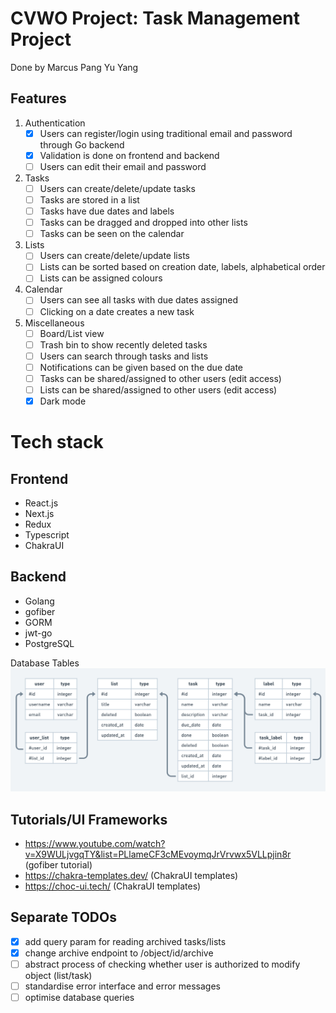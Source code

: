 # CVWO Project: Task Management Project

Done by Marcus Pang Yu Yang

## Features

1. Authentication
   - [x] Users can register/login using traditional email and password through Go backend
   - [x] Validation is done on frontend and backend
   - [ ] Users can edit their email and password
2. Tasks
   - [ ] Users can create/delete/update tasks
   - [ ] Tasks are stored in a list
   - [ ] Tasks have due dates and labels
   - [ ] Tasks can be dragged and dropped into other lists
   - [ ] Tasks can be seen on the calendar
3. Lists
   - [ ] Users can create/delete/update lists
   - [ ] Lists can be sorted based on creation date, labels, alphabetical order
   - [ ] Lists can be assigned colours
4. Calendar
   - [ ] Users can see all tasks with due dates assigned
   - [ ] Clicking on a date creates a new task
5. Miscellaneous
   - [ ] Board/List view
   - [ ] Trash bin to show recently deleted tasks
   - [ ] Users can search through tasks and lists
   - [ ] Notifications can be given based on the due date
   - [ ] Tasks can be shared/assigned to other users (edit access)
   - [ ] Lists can be shared/assigned to other users (edit access)
   - [x] Dark mode

# Tech stack

## Frontend

- React.js
- Next.js
- Redux
- Typescript
- ChakraUI

## Backend

- Golang
- gofiber
- GORM
- jwt-go
- PostgreSQL

Database Tables
![Database Tables](./database_tables.png)

## Tutorials/UI Frameworks

- https://www.youtube.com/watch?v=X9WULjvgqTY&list=PLlameCF3cMEvoymqJrVrvwx5VLLpjin8r (gofiber tutorial)
- https://chakra-templates.dev/ (ChakraUI templates)
- https://choc-ui.tech/ (ChakraUI templates)


## Separate TODOs
- [x] add query param for reading archived tasks/lists
- [x] change archive endpoint to /object/id/archive 
- [ ] abstract process of checking whether user is authorized to modify object (list/task)
- [ ] standardise error interface and error messages
- [ ] optimise database queries